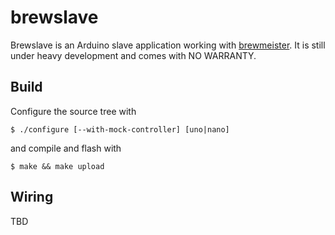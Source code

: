 # brewslave

Brewslave is an Arduino slave application working with
[brewmeister](https://github.com/matze/brewmeister). It is still under heavy
development and comes with NO WARRANTY.


## Build

Configure the source tree with

    $ ./configure [--with-mock-controller] [uno|nano]

and compile and flash with

    $ make && make upload


## Wiring

TBD
